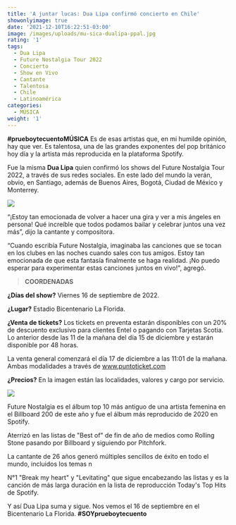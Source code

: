 ```yaml
---
title: 'A juntar lucas: Dua Lipa confirmó concierto en Chile'
showonlyimage: true
date: '2021-12-10T16:22:51-03:00'
image: /images/uploads/mu-sica-dualipa-ppal.jpg
rating: '1'
tags:
  - Dua Lipa
  - Future Nostalgia Tour 2022
  - Concierto
  - Show en Vivo
  - Cantante
  - Talentosa
  - Chile
  - Latinoamérica
categories:
  - MÚSICA
weight: '1'
---
```

**\#prueboytecuentoMÚSICA** Es de esas artistas que, en mi humilde opinión, hay que ver. Es talentosa, una de las grandes exponentes del pop británico hoy día y la artista más reproducida en la plataforma Spotify.

<!--more-->

Fue la misma **Dua Lipa** quien confirmó los shows del Future Nostalgia Tour 2022, a través de sus redes sociales. En este lado del mundo la verán, obvio, en Santiago, además de Buenos Aires, Bogotá, Ciudad de México y Monterrey. 



![](/images/uploads/mu-sica-dualipa-ppal.jpg)

“¡Estoy tan emocionada de volver a hacer una gira y ver a mis ángeles en persona! Qué increíble que todos podamos bailar y celebrar juntos una vez más”, dijo la cantante y compositora. 



“Cuando escribía Future Nostalgia, imaginaba las canciones que se tocan en los clubes en las noches cuando sales con tus amigos. Estoy tan emocionada de que esta fantasía finalmente se haga realidad. ¡No puedo esperar para experimentar estas canciones juntos en vivo!", agregó.



> **COORDENADAS**



**¿Días del show?** Viernes 16 de septiembre de 2022.



**¿Lugar?** Estadio Bicentenario La Florida.



**¿Venta de tickets?** Los tickets en preventa estarán disponibles con un 20% de descuento exclusivo para clientes Entel o pagando con Tarjetas Scotia. Lo anterior desde las 11 de la mañana del día 15 de diciembre y estarán disponible por 48 horas.



La venta general comenzará el día 17 de diciembre a las 11:01 de la mañana. Ambas modalidades a través de www.puntoticket.com



**¿Precios?** En la imagen están las localidades, valores y cargo por servicio.

![](/images/uploads/mu-sica-dualipa-precios.jpg)

  

Future Nostalgia es el álbum top 10 más antiguo de una artista femenina en el Billboard 200 de este año y fue el álbum más reproducido de 2020 en Spotify.



Aterrizó en las listas de "Best of" de fin de año de medios como Rolling Stone pasando por Billboard y siguiendo por Pitchfork. 



La cantante de 26 años generó múltiples sencillos de éxito en todo el mundo, incluidos los temas n

N°1 "Break my heart" y "Levitating" que sigue encabezando las listas y es la canción de más larga duración en la lista de reproducción Today's Top Hits de Spotify. 



Y así Dua Lipa suma y sigue. Nos vemos el 16 de septiembre en el Bicentenario La Florida. **\#SOYprueboytecuento**
